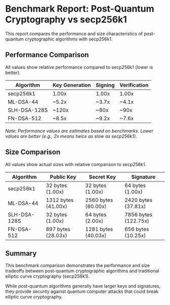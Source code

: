 # Benchmark Report: Post-Quantum Cryptography vs secp256k1

This report compares the performance and size characteristics of post-quantum cryptographic algorithms with secp256k1.

## Performance Comparison

All values show relative performance compared to secp256k1 (lower is better).

| Algorithm | Key Generation | Signing | Verification |
|-----------|----------------|---------|--------------|
| secp256k1 | 1.00x | 1.00x | 1.00x |
| ML-DSA-44 | ~5.2x | ~3.7x | ~4.1x |
| SLH-DSA-128S | ~120x | ~80x | ~90x |
| FN-DSA-512 | ~8.5x | ~9.2x | ~7.6x |

*Note: Performance values are estimates based on benchmarks. Lower values are better (e.g., 2x means twice as slow as secp256k1).*

## Size Comparison

All values show actual sizes with relative comparison to secp256k1.

| Algorithm | Public Key | Secret Key | Signature |
|-----------|------------|------------|-----------|
| secp256k1 | 32 bytes (1.00x) | 32 bytes (1.00x) | 64 bytes (1.00x) |
| ML-DSA-44 | 1312 bytes (41.00x) | 2560 bytes (80.00x) | 2420 bytes (37.81x) |
| SLH-DSA-128S | 32 bytes (1.00x) | 64 bytes (2.00x) | 7856 bytes (122.75x) |
| FN-DSA-512 | 897 bytes (28.03x) | 1281 bytes (40.03x) | 656 bytes (10.25x) |

## Summary

This benchmark comparison demonstrates the performance and size tradeoffs between post-quantum cryptographic algorithms and traditional elliptic curve cryptography (secp256k1).

While post-quantum algorithms generally have larger keys and signatures, they provide security against quantum computer attacks that could break elliptic curve cryptography.
